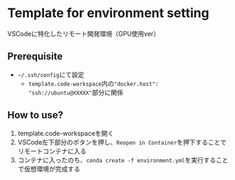 # Template for environment setting
VSCodeに特化したリモート開発環境（GPU使用ver）

## Prerequisite
- `~/.ssh/config`にて設定
  - `template.code-workspace`内の`"docker.host": "ssh://ubuntu@XXXXX"`部分に関係

## How to use?
1. template.code-workspaceを開く
2. VSCode左下部分のボタンを押し、`Reopen in Container`を押下することでリモートコンテナに入る
3. コンテナに入ったのち、`conda create -f environment.yml`を実行することで仮想環境が完成する
